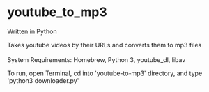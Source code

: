 # youtube_to_mp3

Written in Python<br/>

Takes youtube videos by their URLs and converts them to mp3 files<br/>
<br/>
System Requirements: Homebrew, Python 3, youtube_dl, libav

To run, open Terminal, cd into 'youtube-to-mp3' directory, and type 'python3 downloader.py'
